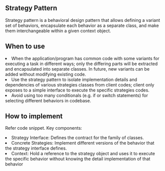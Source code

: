 ## Strategy Pattern
Strategy pattern is a behavioral design pattern that allows defining a variant set of behaviors, 
encapsulate each behavior as a separate class, and make them interchangeable within a given context object. 

## When to use
<li> When the application/program has common code with some variants for executing a task in different ways; 
only the differing parts will be extracted and encapsulated into separate classes. 
In future, new variants can be added without modifying existing code.
  
<li> Use the strategy pattern to isolate implementation details and dependencies of various strategies classes from client codes; 
client only exposes to a simple interface to execute the specific strategies codes.

<li> Avoid using too many conditionals (e.g. if or switch statements) for selecting different behaviors in codebase.

## How to implement
Refer code snippet. Key components:
<li> Strategy Interface: Defines the contract for the family of classes. 
<li> Concrete Strategies: Implement different versions of the behavior that the strategy interface defines.
<li> Context: Hold a reference to the strategy object and uses it to execute the specific behavior without 
knowing the detail implementation of that behavior
